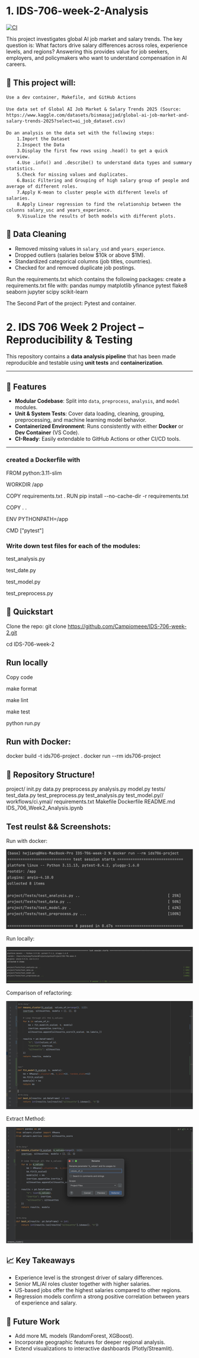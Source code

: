 # 1. IDS-706-week-2-Analysis

[![CI](https://github.com/Campiomeee/IDS-706-week-2/actions/workflows/ci.yml/badge.svg)](https://github.com/Campiomeee/IDS-706-week-2/actions/workflows/ci.yml)


This project investigates global AI job market and salary trends. 
The key question is: What factors drive salary differences across roles, 
experience levels, and regions? Answering this provides value for 
job seekers, employers, and policymakers who want to understand 
compensation in AI careers.

## 🚀  This project will:
    
    Use a dev container, Makefile, and GitHub Actions
    
    Use data set of Global AI Job Market & Salary Trends 2025 (Source: https://www.kaggle.com/datasets/bismasajjad/global-ai-job-market-and-salary-trends-2025?select=ai_job_dataset.csv)
    
    Do an analysis on the data set with the following steps:
        1.Import the Dataset
        2.Inspect the Data
        3.Display the first few rows using .head() to get a quick overview.
        4.Use .info() and .describe() to understand data types and summary statistics.
        5.Check for missing values and duplicates.
        6.Basic Filtering and Grouping of high salary group of people and average of different roles.
        7.Apply K-mean to cluster people with different levels of salaries.
        8.Apply Linear regression to find the relationship between the colunns salary_usc and years_experience.
        9.Visualize the results of both models with different plots.

## 🧹 Data Cleaning
- Removed missing values in `salary_usd` and `years_experience`.  
- Dropped outliers (salaries below $10k or above $1M).  
- Standardized categorical columns (job titles, countries).  
- Checked for and removed duplicate job postings. 



Run the requirements.txt which contains the following packages:
create a requirements.txt file with:
pandas
numpy
matplotlib
yfinance
pytest
flake8
seaborn
jupyter
scipy
scikit-learn

The Second Part of the project: Pytest and container.
# 2. IDS 706 Week 2 Project – Reproducibility & Testing

This repository contains a **data analysis pipeline** that has been made reproducible and testable using **unit tests** and **containerization**.  

---

## 🚀 Features
- **Modular Codebase**: Split into `data`, `preprocess`, `analysis`, and `model` modules.  
- **Unit & System Tests**: Cover data loading, cleaning, grouping, preprocessing, and machine learning model behavior.  
- **Containerized Environment**: Runs consistently with either **Docker** or **Dev Container** (VS Code).  
- **CI-Ready**: Easily extendable to GitHub Actions or other CI/CD tools.  

---
### created a Dockerfile with 

FROM python:3.11-slim

WORKDIR /app

COPY requirements.txt .
RUN pip install --no-cache-dir -r requirements.txt

COPY . .

ENV PYTHONPATH=/app

CMD ["pytest"]

### Write down test files for each of the modules:
 test_analysis.py

 test_date.py

 test_model.py

 test_preprocess.py

## 🚀 Quickstart
Clone the repo:
git clone https://github.com/Campiomeee/IDS-706-week-2.git

cd IDS-706-week-2

## Run locally

Copy code

make format

make lint

make test

python run.py
## Run with Docker:
docker build -t ids706-project .
docker run --rm ids706-project
## 📂 Repository Structure!
project/
init.py
data.py
preprocess.py
analysis.py
model.py
tests/
test_data.py
test_preprocess.py
test_analysis.py
test_model.py//
workflows/ci.ymal/
requirements.txt
Makefile
Dockerfile
README.md
IDS_706_Week2_Analysis.ipynb

## Test reulst && Screenshots:

Run with docker:

![](pics/dockerfile_test_result.png)


Run locally:

![](pics/local_test_result.jpeg)


Comparison of refactoring:

![](pics/Extract.jpg)

Extract Method:

![](pics/refactoring.jpg)

## 📈 Key Takeaways
- Experience level is the strongest driver of salary differences.  
- Senior ML/AI roles cluster together with higher salaries.  
- US-based jobs offer the highest salaries compared to other regions.  
- Regression models confirm a strong positive correlation between years of experience and salary.  

## 🔮 Future Work
- Add more ML models (RandomForest, XGBoost).  
- Incorporate geographic features for deeper regional analysis.  
- Extend visualizations to interactive dashboards (Plotly/Streamlit).
